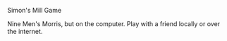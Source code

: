 Simon's Mill Game

Nine Men's Morris, but on the computer. Play with a friend locally or over the internet.
